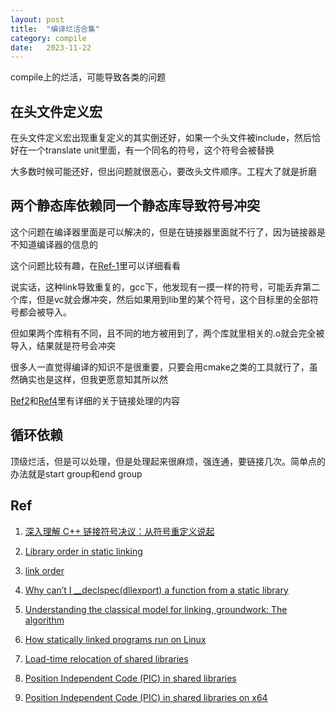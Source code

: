 ```yaml
---
layout: post
title:  "编译烂活合集"
category: compile
date:   2023-11-22
---
```


compile上的烂活，可能导致各类的问题

## 在头文件定义宏

在头文件定义宏出现重复定义的其实倒还好，如果一个头文件被include，然后恰好在一个translate unit里面，有一个同名的符号，这个符号会被替换

大多数时候可能还好，但出问题就很恶心，要改头文件顺序。工程大了就是折磨

## 两个静态库依赖同一个静态库导致符号冲突

这个问题在编译器里面是可以解决的，但是在链接器里面就不行了，因为链接器是不知道编译器的信息的

这个问题比较有趣，在[Ref-1](https://selfboot.cn/2023/09/19/c++_symbol_resolution/)里可以详细看看

说实话，这种link导致重复的，gcc下，他发现有一摸一样的符号，可能丢弃第二个库，但是vc就会爆冲突，然后如果用到lib里的某个符号，这个目标里的全部符号都会被导入。

但如果两个库稍有不同，且不同的地方被用到了，两个库就里相关的.o就会完全被导入，结果就是符号会冲突

很多人一直觉得编译的知识不是很重要，只要会用cmake之类的工具就行了，虽然确实也是这样，但我更愿意知其所以然

[Ref2](#ref)和[Ref4](#ref)里有详细的关于链接处理的内容

## 循环依赖

顶级烂活，但是可以处理，但是处理起来很麻烦，强连通，要链接几次。简单点的办法就是start group和end group

## Ref

1. [深入理解 C++ 链接符号决议：从符号重定义说起](https://selfboot.cn/2023/09/19/c++_symbol_resolution/)

2. [Library order in static linking](https://eli.thegreenplace.net/2013/07/09/library-order-in-static-linking)

3. [link order](https://stackoverflow.com/questions/45135/why-does-the-order-in-which-libraries-are-linked-sometimes-cause-errors-in-gcc)

4. [Why can’t I __declspec(dllexport) a function from a static library](https://devblogs.microsoft.com/oldnewthing/20140321-00/?p=1433)

5. [Understanding the classical model for linking, groundwork: The algorithm](https://devblogs.microsoft.com/oldnewthing/20130107-00/?p=5633)

6. [How statically linked programs run on Linux](https://eli.thegreenplace.net/tag/linkers-and-loaders)

7. [Load-time relocation of shared libraries](https://eli.thegreenplace.net/2011/08/25/load-time-relocation-of-shared-libraries)

8. [Position Independent Code (PIC) in shared libraries](https://eli.thegreenplace.net/2011/11/03/position-independent-code-pic-in-shared-libraries)

9. [Position Independent Code (PIC) in shared libraries on x64](https://eli.thegreenplace.net/2011/11/11/position-independent-code-pic-in-shared-libraries-on-x64)
